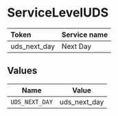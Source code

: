 # ServiceLevelUDS

|Token | Service name|
|:---|:---|
| uds_next_day | Next Day|



## Values

| Name           | Value          |
| -------------- | -------------- |
| `UDS_NEXT_DAY` | uds_next_day   |